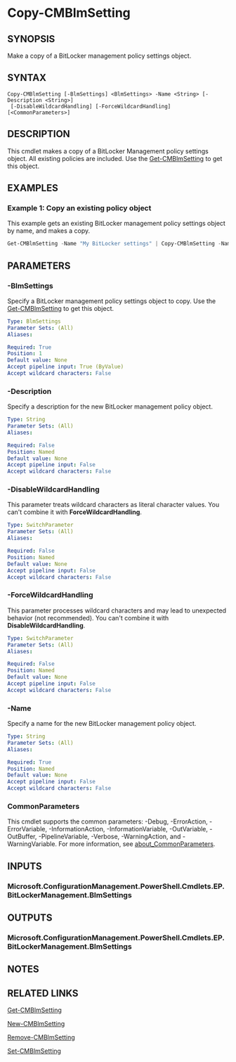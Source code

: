 ﻿---
external help file: AdminUI.PS.dll-Help.xml
Module Name: ConfigurationManager
ms.date: 08/20/2020
online version:
schema: 2.0.0
---

# Copy-CMBlmSetting

## SYNOPSIS

Make a copy of a BitLocker management policy settings object.

## SYNTAX

```
Copy-CMBlmSetting [-BlmSettings] <BlmSettings> -Name <String> [-Description <String>]
 [-DisableWildcardHandling] [-ForceWildcardHandling] [<CommonParameters>]
```

## DESCRIPTION

This cmdlet makes a copy of a BitLocker Management policy settings object. All existing policies are included. Use the [Get-CMBlmSetting](Get-CMBlmSetting.md) to get this object.

## EXAMPLES

### Example 1: Copy an existing policy object

This example gets an existing BitLocker management policy settings object by name, and makes a copy.

```powershell
Get-CMBlmSetting -Name "My BitLocker settings" | Copy-CMBlmSetting -Name "New BitLocker settings"
```

## PARAMETERS

### -BlmSettings

Specify a BitLocker management policy settings object to copy. Use the [Get-CMBlmSetting](Get-CMBlmSetting.md) to get this object.

```yaml
Type: BlmSettings
Parameter Sets: (All)
Aliases:

Required: True
Position: 1
Default value: None
Accept pipeline input: True (ByValue)
Accept wildcard characters: False
```

### -Description

Specify a description for the new BitLocker management policy object.

```yaml
Type: String
Parameter Sets: (All)
Aliases:

Required: False
Position: Named
Default value: None
Accept pipeline input: False
Accept wildcard characters: False
```

### -DisableWildcardHandling

This parameter treats wildcard characters as literal character values. You can't combine it with **ForceWildcardHandling**.

```yaml
Type: SwitchParameter
Parameter Sets: (All)
Aliases:

Required: False
Position: Named
Default value: None
Accept pipeline input: False
Accept wildcard characters: False
```

### -ForceWildcardHandling

This parameter processes wildcard characters and may lead to unexpected behavior (not recommended). You can't combine it with **DisableWildcardHandling**.

```yaml
Type: SwitchParameter
Parameter Sets: (All)
Aliases:

Required: False
Position: Named
Default value: None
Accept pipeline input: False
Accept wildcard characters: False
```

### -Name

Specify a name for the new BitLocker management policy object.

```yaml
Type: String
Parameter Sets: (All)
Aliases:

Required: True
Position: Named
Default value: None
Accept pipeline input: False
Accept wildcard characters: False
```

### CommonParameters
This cmdlet supports the common parameters: -Debug, -ErrorAction, -ErrorVariable, -InformationAction, -InformationVariable, -OutVariable, -OutBuffer, -PipelineVariable, -Verbose, -WarningAction, and -WarningVariable. For more information, see [about_CommonParameters](http://go.microsoft.com/fwlink/?LinkID=113216).

## INPUTS

### Microsoft.ConfigurationManagement.PowerShell.Cmdlets.EP.BitLockerManagement.BlmSettings

## OUTPUTS

### Microsoft.ConfigurationManagement.PowerShell.Cmdlets.EP.BitLockerManagement.BlmSettings

## NOTES

## RELATED LINKS

[Get-CMBlmSetting](Get-CMBlmSetting.md)

[New-CMBlmSetting](New-CMBlmSetting.md)

[Remove-CMBlmSetting](Remove-CMBlmSetting.md)

[Set-CMBlmSetting](Set-CMBlmSetting.md)
